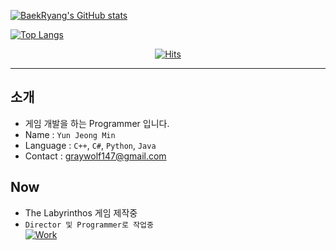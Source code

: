 [![BaekRyang's GitHub stats](https://github-readme-stats.vercel.app/api?username=BaekRyang&card_width=500&count_private=true&show_icons=true&theme=tokyonight)](https://github.com/BaekRyang)

[![Top Langs](https://github-readme-stats.vercel.app/api/top-langs/?username=BaekRyang&card_width=450&layout=compact&theme=tokyonight)](https://github.com/BaekRyang)



<div align=center>
  
 [![Hits](https://hits.seeyoufarm.com/api/count/incr/badge.svg?url=https%3A%2F%2Fgithub.com%2FBaekRyang&count_bg=%2300FF68&title_bg=%23555555&icon=microsoftonedrive.svg&icon_color=%2300FF68&title=Visitors&edge_flat=true)](https://hits.seeyoufarm.com)
  
 </div>

---
## 소개
 * 게임 개발을 하는 Programmer 입니다.
 * Name : `Yun Jeong Min`
 * Language : `C++`, `C#`, `Python`, `Java`
 * Contact : graywolf147@gmail.com
  
## Now
 * The Labyrinthos 게임 제작중
 * `Director 및 Programmer로 작업중`  
[![Work](https://github-readme-stats.vercel.app/api/pin/?username=BaekRyang&repo=Skyscraper&card_width=450&theme=tokyonight)](https://github.com/BaekRyang/TheLabyrinthos)  
